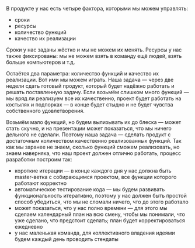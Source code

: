 В продукте у нас есть четыре фактора, которыми мы можем управлять:
* сроки
* ресурсы
* количество функций
* качество их реализации

Сроки у нас заданы жёстко и мы не можем их менять. Ресурсы у нас также фиксированы: мы не можем взять в команду ещё людей, взять больше компьютеров и т.д.

Остаётся два параметра: количество функций и качество их реализации. Вот ими мы можем играть. Наша задача — через две недели сдать готовый продукт, который будет надёжно работать и решать поставленную задачу. Если возьмём слишком много функций — мы вряд ли реализуем все их качественно, проект будет работать на костылях и подпорках — в конце будет стыдно и не будет чувства собственного удовлетворения.

Возьмём мало функций, но будем вылизывать их до блеска — может стать скучно, и на презентации может показаться, что мы ничего дельного не сделали. Поэтому наша задача — сделать продукт с достаточным количеством качественно реализованных функций. Так как мы заранее не знаем, сколько функций сможем реализовать, но знаем наверняка, что наш проект должен отлично работать, процесс разработки построим так:
* короткие итерации — в конце каждого дня у нас должна быть master-ветка с собирающимся проектом, все функции которого работают корректно
* автоматическое тестирование кода — мы будем развивать функциональность итеративно, поэтому у нас должен быть простой способ убедиться, что мы не сломали ничего, что до этого работало
* может показаться, что у нас полно времени — для этого мы сделаем календарный план на всю смену, чтобы мы понимали, что уже сделано, что предстоит сделать; план будет корректироваться ежедневно
* у нас маленькая команда, для коллективного владения идеями будем каждый день проводить стендапы
